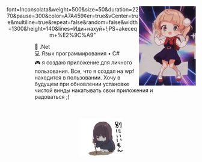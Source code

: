 <div align="center">
  <img src="https://github.com/akeceqm/akeceqm/blob/main/mesugaki-trezdo.gif" width="30%" align="right" />
  font=Inconsolata&weight=500&size=50&duration=2270&pause=300&color=A7A459&center=true&vCenter=true&multiline=true&repeat=false&random=false&width=1300&height=140&lines=Иди+нахуй+!;PS+akeceqm+%E2%9C%A9" 
  <div style="max-width: 70%; text-align: left;">
    <p>
      💼 .Net <br>
      💻 Язык программирования • C# <br>
      🎮  я создаю приложение для личного пользования. Все, что я создал на wpf находится в пользовании. Хочу в будущем при обновлении установке чистой винды накатывать свои приложения и радоваться ;)
    </p>
  </div>
  <br><br>
  <img src="https://github.com/akeceqm/akeceqm/blob/main/불김.gif" height="100" />
  <br><br><br>
</div>
